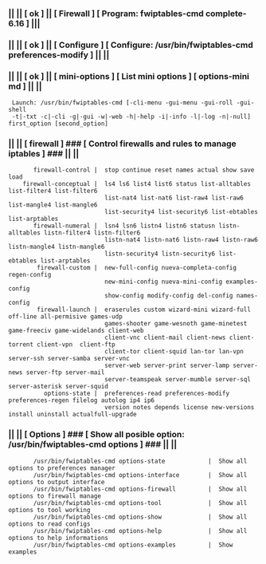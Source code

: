 ### || || [ ok ] || [ Firewall ] [ Program: fwiptables-cmd complete-6.16 ] |||
### || || [ ok ] || [ Configure ] [ Configure: /usr/bin/fwiptables-cmd preferences-modify ] || ||
### || || [ ok ] || [ mini-options ] [ List mini options ] [ options-mini md ] || ||
     Launch: /usr/bin/fwiptables-cmd [-cli-menu -gui-menu -gui-roll -gui-shell                                          
     -t|-txt -c|-cli -g|-gui -w|-web -h|-help -i|-info -l|-log -n|-null] first_option [second_option]        
### || || [ firewall ]  ### [  Control firewalls and rules to manage iptables ] ### || ||                      
           firewall-control |  stop continue reset names actual show save load                                  
        firewall-conceptual |  ls4 ls6 list4 list6 status list-alltables list-filter4 list-filter6              
                               list-nat4 list-nat6 list-raw4 list-raw6 list-mangle4 list-mangle6                
                               list-security4 list-security6 list-ebtables list-arptables                       
           firewall-numeral |  lsn4 lsn6 listn4 listn6 statusn listn-alltables listn-filter4 listn-filter6      
                               listn-nat4 listn-nat6 listn-raw4 listn-raw6 listn-mangle4 listn-mangle6          
                               listn-security4 listn-security6 list-ebtables list-arptables                     
            firewall-custom |  new-full-config nueva-completa-config regen-config                               
                               new-mini-config nueva-mini-config examples-config                                
                               show-config modify-config del-config names-config                                
            firewall-launch |  eraserules custom wizard-mini wizard-full off-line all-permisive games-udp       
                               games-shooter game-wesnoth game-minetest game-freeciv game-widelands client-web  
                               client-vnc client-mail client-news client-torrent client-vpn  client-ftp         
                               client-tor client-squid lan-tor lan-vpn server-ssh server-samba server-vnc       
                               server-web server-print server-lamp server-news server-ftp server-mail           
                               server-teamspeak server-mumble server-sql server-asterisk server-squid           
              options-state |  preferences-read preferences-modify preferences-regen filelog autolog ip4 ip6    
                               version notes depends license new-versions install uninstall actualfull-upgrade  
### || ||  [ Options ]  ### [  Show all posible option: /usr/bin/fwiptables-cmd options ] ### || ||          
           /usr/bin/fwiptables-cmd options-state            |  Show all options to preferences manager        
           /usr/bin/fwiptables-cmd options-interface        |  Show all options to output interface           
           /usr/bin/fwiptables-cmd options-firewall         |  Show all options to firewall manage            
           /usr/bin/fwiptables-cmd options-tool             |  Show all options to tool working               
           /usr/bin/fwiptables-cmd options-show             |  Show all options to read configs               
           /usr/bin/fwiptables-cmd options-help             |  Show all options to help informations          
           /usr/bin/fwiptables-cmd options-examples         |  Show examples                                  
